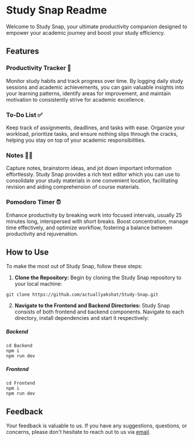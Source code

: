 # Study Snap Readme

Welcome to Study Snap, your ultimate productivity companion designed to empower your academic journey and boost your study efficiency.

## Features

### Productivity Tracker 📆
Monitor study habits and track progress over time. By logging daily study sessions and academic achievements, you can gain valuable insights into your learning patterns, identify areas for improvement, and maintain motivation to consistently strive for academic excellence.

### To-Do List ✅
Keep track of assignments, deadlines, and tasks with ease. Organize your workload, prioritize tasks, and ensure nothing slips through the cracks, helping you stay on top of your academic responsibilities.

### Notes ✍🏻
Capture notes, brainstorm ideas, and jot down important information effortlessly. Study Snap provides a rich text editor which you can use to consolidate your study materials in one convenient location, facilitating revision and aiding comprehension of course materials.

### Pomodoro Timer ⏰
Enhance productivity by breaking work into focused intervals, usually 25 minutes long, interspersed with short breaks. Boost concentration, manage time effectively, and optimize workflow, fostering a balance between productivity and rejuvenation.

## How to Use

To make the most out of Study Snap, follow these steps:

1. **Clone the Repository:** Begin by cloning the Study Snap repository to your local machine:
```
git clone https://github.com/actuallyakshat/Study-Snap.git
```
   
2. **Navigate to the Frontend and Backend Directories:** Study Snap consists of both frontend and backend components. Navigate to each directory, install dependencies and start it respectively:
##### Backend
```
cd Backend
npm i
npm run dev
```
##### Frontend
```
cd Frontend
npm i
npm run dev
```
## Feedback

Your feedback is valuable to us. If you have any suggestions, questions, or concerns, please don't hesitate to reach out to us via [email](mailto:akshatdubey0808@gmail.com).
